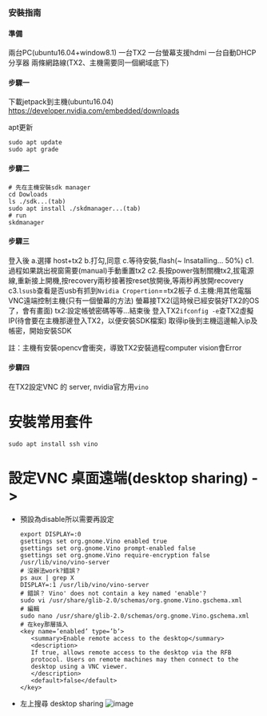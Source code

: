 ### 安裝指南

#### 準備

兩台PC(ubuntu16.04+window8.1)
一台TX2
一台螢幕支援hdmi
一台自動DHCP分享器
兩條網路線(TX2、主機需要同一個網域底下)


#### 步驟一

下載jetpack到主機(ubuntu16.04)
https://developer.nvidia.com/embedded/downloads

apt更新
```
sudo apt update
sudo apt grade
```

#### 步驟二

```
# 先在主機安裝sdk manager
cd Dowloads
ls ./sdk...(tab)
sudo apt install ./skdmanager...(tab)
# run
skdmanager
```

#### 步驟三

登入後
a.選擇 host+tx2
b.打勾,同意
c.等待安裝,flash(~ Insatalling... 50%)
  c1.過程如果跳出視窗需要(manual)手動重置tx2
  c2.長按power強制關機tx2,拔電源線,重新接上開機,按recovery兩秒接著按reset放開後,等兩秒再放開recovery
  c3.`lsusb`查看是否usb有抓到`Nvidia Cropertion`==tx2板子
d.主機:用其他電腦VNC遠端控制主機(只有一個螢幕的方法)
螢幕接TX2(這時候已經安裝好TX2的OS了，會有畫面)
tx2:設定帳號密碼等等...結束後
登入TX2`ifconfig -e`查TX2虛擬IP(待會要在主機那邊登入TX2，以便安裝SDK檔案)
取得ip後到主機這邊輸入ip及帳密，開始安裝SDK

註：主機有安裝opencv會衝突，導致TX2安裝過程computer vision會Error

#### 步驟四

在TX2設定VNC 的 server, nvidia官方用`vino`

# 安裝常用套件
`sudo apt install ssh vino`

# 設定VNC 桌面遠端(desktop sharing) -> 
  * 預設為disable所以需要再設定
      ```
      export DISPLAY=:0
      gsettings set org.gnome.Vino enabled true
      gsettings set org.gnome.Vino prompt-enabled false
      gsettings set org.gnome.Vino require-encryption false
      /usr/lib/vino/vino-server
      # 沒辦法work?錯誤？
      ps aux | grep X
      DISPLAY=:1 /usr/lib/vino/vino-server
      # 錯誤？ Vino' does not contain a key named 'enable'?
      sudo vi /usr/share/glib-2.0/schemas/org.gnome.Vino.gschema.xml
      # 編輯 
      sudo nano /usr/share/glib-2.0/schemas/org.gnome.Vino.gschema.xml
      # 在key那層插入
      <key name=’enabled’ type=’b’>
         <summary>Enable remote access to the desktop</summary>
         <description>
         If true, allows remote access to the desktop via the RFB
         protocol. Users on remote machines may then connect to the
         desktop using a VNC viewer.
         </description>
         <default>false</default>
      </key>
      ```
   * 左上搜尋 desktop sharing
      ![image](https://github.com/shift093/JetsonTX2NeedInstall/blob/master/jetson_setup.png)

